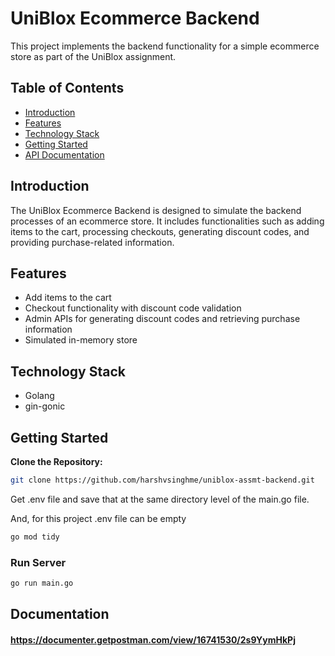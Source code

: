 # UniBlox Ecommerce Backend

This project implements the backend functionality for a simple ecommerce store as part of the UniBlox assignment.

## Table of Contents

- [Introduction](#introduction)
- [Features](#features)
- [Technology Stack](#technology-stack)
- [Getting Started](#getting-started)
- [API Documentation](#api-documentation)

## Introduction

The UniBlox Ecommerce Backend is designed to simulate the backend processes of an ecommerce store. It includes functionalities such as adding items to the cart, processing checkouts, generating discount codes, and providing purchase-related information.

## Features

- Add items to the cart
- Checkout functionality with discount code validation
- Admin APIs for generating discount codes and retrieving purchase information
- Simulated in-memory store

## Technology Stack

- Golang
- gin-gonic

## Getting Started

**Clone the Repository:**

```bash
git clone https://github.com/harshvsinghme/uniblox-assmt-backend.git
```

Get .env file and save that at the same directory level of the main.go file.

And, for this project .env file can be empty

```bash
go mod tidy
```

### Run Server

```bash
go run main.go
```

## Documentation

#### https://documenter.getpostman.com/view/16741530/2s9YymHkPj
